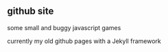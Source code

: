 ## github site

some small and buggy javascript games

currently my old github pages with a Jekyll framework